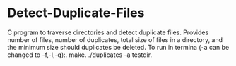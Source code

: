# Detect-Duplicate-Files
C program to traverse directories and detect duplicate files. Provides number of files, number of duplicates, total size of files in a directory, and the minimum size should duplicates be deleted. 
To run in termina (-a can be changed to -f,-l,-q):.
make.
./duplicates -a testdir.
